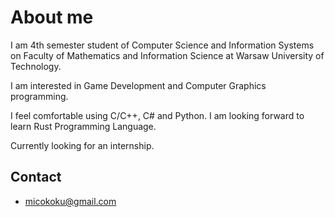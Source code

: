 # About me
I am 4th semester student of Computer Science and Information Systems on Faculty of Mathematics and Information Science at Warsaw University of Technology.

I am interested in Game Development and Computer Graphics programming.

I feel comfortable using C/C++, C# and Python. I am looking forward to learn Rust Programming Language.

Currently looking for an internship.
## Contact 
- micokoku@gmail.com

